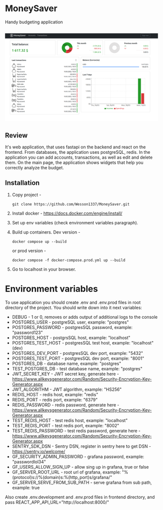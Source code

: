 # MoneySaver
Handy budgeting application

![img.png](preview.png)
---
## Review 

It's web application, that uses fastapi on the backend and react on the frontend. 
From databases, the application uses postgreSQL, redis.
In the application you can add accounts, transactions, as well as edit and delete them.
On the main page, the application shows widgets that help you correctly analyze the budget.


## Installation

1. Copy project - 
    ```commandline
    git clone https://github.com/Wesson1337/MoneySaver.git
    ```
3. Install docker - https://docs.docker.com/engine/install/
4. Set up env variables (check environment variables paragraph).
5. Build up containers. Dev version -
    ```commandline
    docker compose up --build
    ``` 
    or prod version -
    ```commandline
    docker compose -f docker-compose.prod.yml up --build
    ```

5. Go to localhost in your browser.

# Environment variables

To use application you should create .env and .env.prod files in root directory of the project.
You should write down into it next variables:
- DEBUG - 1 or 0, removes or adds output of additional logs to the console
- POSTGRES_USER - postgreSQL user, example: "postgres"
- POSTGRES_PASSWORD - postgresSQL password, example: "password123"
- POSTGRES_HOST - postgrsSQL host, example: "localhost"
- POSTGRES_TEST_HOST - postgresSQL test host, example: "localhost" (dev)
- POSTGRES_DEV_PORT - postgresSQL dev port, example: "5432"
- POSTGRES_TEST_PORT - postgresSQL dev port, example: "8001"
- POSTGRES_DB - database name, example: "postgres"
- TEST_POSTGRES_DB - test database name, example: "postgres"
- JWT_SECRET_KEY - JWT secret key, generate here - https://www.allkeysgenerator.com/Random/Security-Encryption-Key-Generator.aspx
- JWT_ALGORITHM - JWT algorithm, example: "HS256"
- REDIS_HOST - redis host, example: "redis"
- REDIS_PORT - redis port, example: "6379"
- REDIS_PASSWORD - redis password, generate here - https://www.allkeysgenerator.com/Random/Security-Encryption-Key-Generator.aspx
- TEST_REDIS_HOST - test redis host, example: "localhost"
- TEST_REDIS_PORT - test redis port, example: "8002"
- TEST_REDIS_PASSWORD - test redis password, generate here - https://www.allkeysgenerator.com/Random/Security-Encryption-Key-Generator.aspx
- SENTRY_SDK_DSN - Sentry DSN, register in sentry here to get DSN - https://sentry.io/welcome/ 
- GF_SECURITY_ADMIN_PASSWORD - grafana password, example: "passwordlol34"
- GF_USERS_ALLOW_SIGN_UP - allow sing up in grafana, true or false
- GF_SERVER_ROOT_URL - root url of grafana, example: "%(protocol)s://%(domain)s:%(http_port)s/grafana/"
- GF_SERVER_SERVE_FROM_SUB_PATH - serve grafana from sub path, example: true

Also create .env.development and .env.prod files in frontend directory, and pass
REACT_APP_API_URL="http://localhost:8000/"
